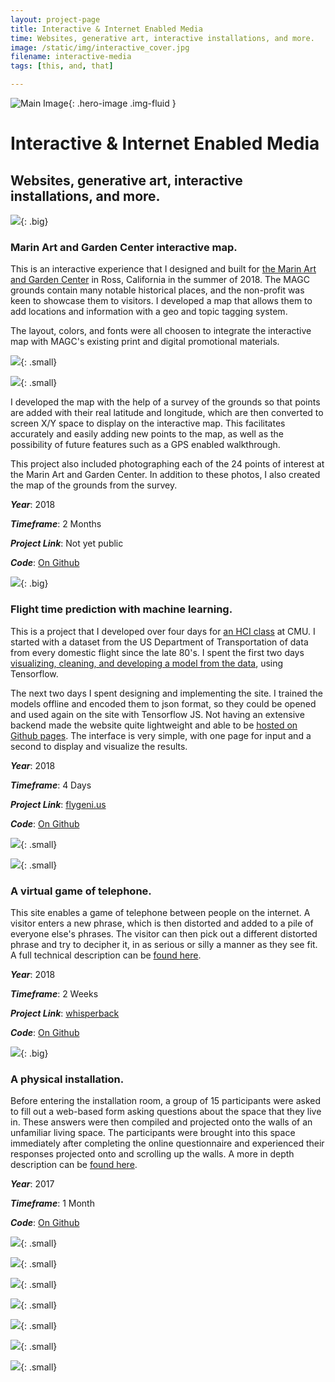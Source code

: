 ```yaml
---
layout: project-page
title: Interactive & Internet Enabled Media
time: Websites, generative art, interactive installations, and more.
image: /static/img/interactive_cover.jpg
filename: interactive-media
tags: [this, and, that]

---
```

![Main Image](/static/img/interactive_cover.jpg){: .hero-image .img-fluid }
# Interactive & Internet Enabled Media
## Websites, generative art, interactive installations, and more.

![](/static/img/web_4.jpg){: .big}

### Marin Art and Garden Center interactive map. 
This is an interactive experience that I designed and built for [the Marin Art and Garden Center](https://magc.org/) in Ross, California in the summer of 2018. The MAGC grounds contain many notable historical places, and the non-profit was keen to showcase them to visitors. I developed a map that allows them to add locations and information with a geo and topic tagging system. 

The layout, colors, and fonts were all choosen to integrate the interactive map with MAGC's existing print and digital promotional materials. 

![](/static/img/web_1.jpg){: .small}

![](/static/img/web_2.jpg){: .small}

I developed the map with the help of a survey of the grounds so that points are added with their real latitude and longitude, which are then converted to screen X/Y space to display on the interactive map. This facilitates accurately and easily adding new points to the map, as well as the possibility of future features such as a GPS enabled walkthrough. 

This project also included photographing each of the 24 points of interest at the Marin Art and Garden Center. In addition to these photos, I also created the map of the grounds from the survey. 

**_Year_**: 2018

**_Timeframe_**: 2 Months

**_Project Link_**: Not yet public

**_Code_**: [On Github](https://github.com/CBR0MS/magcInteractiveMap)

![](/static/img/web_6.jpg){: .big}

### Flight time prediction with machine learning.
This is a project that I developed over four days for [an HCI class](http://humanaiclass.org/) at CMU. I started with a dataset from the US Department of Transportation of data from every domestic flight since the late 80's. I spent the first two days [visualizing, cleaning, and developing a model from the data](https://github.com/CBR0MS/flightTimeModel/blob/master/Flight%20Time%20Modeling.ipynb), using Tensorflow. 

The next two days I spent designing and implementing the site. I trained the models offline and encoded them to json format, so they could be opened and used again on the site with Tensorflow JS. Not having an extensive backend made the website quite lightweight and able to be [hosted on Github pages](https://github.com/CBR0MS/flightTimeModel/tree/gh-pages). The interface is very simple, with one page for input and a second to display and visualize the results. 

**_Year_**: 2018

**_Timeframe_**: 4 Days

**_Project Link_**: [flygeni.us](https://flygeni.us/)

**_Code_**: [On Github](https://github.com/CBR0MS/flightTimeModel/tree/gh-pages)

![](/static/img/web_7.jpg){: .small}


![](/static/img/edit-4.gif){: .small}

### A virtual game of telephone. 
This site enables a game of telephone between people on the internet. A visitor enters a new phrase, which is then distorted and added to a pile of everyone else's phrases. The visitor can then pick out a different distorted phrase and try to decipher it, in as serious or silly a manner as they see fit. A full technical description can be [found here](http://cmuems.com/2018/60212f/chromsan/09/27/chromsan-telematic/). 

**_Year_**: 2018

**_Timeframe_**: 2 Weeks

**_Project Link_**: [whisperback](https://whisper-back.herokuapp.com/)

**_Code_**: [On Github](https://github.com/CBR0MS/telematicEnvironment)

![](/static/img/edit-5.gif){: .big}

### A physical installation. 
Before entering the installation room, a group of 15 participants were asked to fill out a web-based form asking questions about the space that they live in. These answers were then compiled and projected onto the walls of an unfamiliar living space. The participants were brought into this space immediately after completing the online questionnaire and experienced their responses projected onto and scrolling up the walls. A more in depth description can be [found here](http://studio60101.weebly.com/christian-broms/inter-relationships-projection). 

**_Year_**: 2017

**_Timeframe_**: 1 Month

**_Code_**: [On Github](https://github.com/CBR0MS/Word-Projection)

![](/static/img/web_8.jpg){: .small}

![](/static/img/web_11.jpg){: .small}

![](/static/img/web_12.jpg){: .small}

![](/static/img/web_13.jpg){: .small}

![](/static/img/web_14.jpg){: .small}

![](/static/img/web_9.jpg){: .small}

![](/static/img/web_10.jpg){: .small}